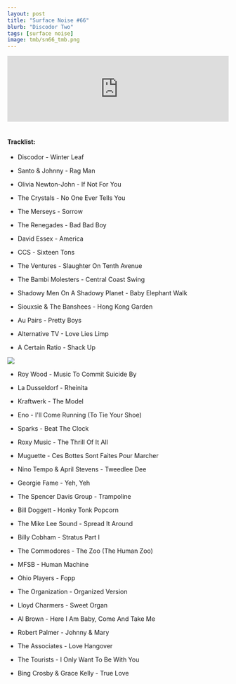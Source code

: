 ```yaml
---
layout: post
title: "Surface Noise #66"
blurb: "Discodor Two"
tags: [surface noise]
image: tmb/sn66_tmb.png
---
```


<iframe scrolling="no" id="hearthis_at_track_3717724" width="100%" height="150" src="https://hearthis.at/embed/3717724/transparent_black/?hcolor=&color=&style=2&block_size=2&block_space=1&background=1&waveform=0&cover=0&autoplay=0&css=" frameborder="0" allowtransparency allow="autoplay"><p>Listen to <a href="https://hearthis.at/zerocc/surface-noise-66-19919/" target="_blank">Surface Noise #66 (19/9/19)</a> <span>by</span><a href="https://hearthis.at/zerocc/" target="_blank" >Zero</a> <span>on</span> <a href="https://hearthis.at/" target="_blank">hearthis.at</a></p></iframe>
&nbsp;

#### Tracklist:

- Discodor - Winter Leaf
- Santo & Johnny - Rag Man
- Olivia Newton-John - If Not For You

- The Crystals - No One Ever Tells You
- The Merseys - Sorrow
- The Renegades - Bad Bad Boy

- David Essex - America
- CCS - Sixteen Tons
- The Ventures - Slaughter On Tenth Avenue

- The Bambi Molesters - Central Coast Swing
- Shadowy Men On A Shadowy Planet - Baby Elephant Walk
- Siouxsie & The Banshees - Hong Kong Garden

- Au Pairs - Pretty Boys
- Alternative TV - Love Lies Limp
- A Certain Ratio - Shack Up

![](https://lh3.googleusercontent.com/TkxeB7zlUeRqpKAos5Yg8smhoRVwzNoAQaA0XmZg5zbMn2AwZYCazk_gGYpsOI71VDsRVAWE4gwp6gRnltLHDDDUMRUIwzK_XFpXjUcEQ44ZI8qzzuGusB865RwWMYO9leQ3_k1l0r6hklub9dZULyhJqH7kPrDMFSWJpF7sgsvr_4BfavNWR5l-nmSXOmcq7lYw8D34gQohlFKfGDDr1_RoJDEJJ-OA3m-DMwSM9ldwzY_fA0W4pFeTGycyHdmetrP-iPQ-HLvRH617GgNAPYIBAIZCpTc9qvoZJfwfO3fjpdEUmcVWMbCG5BJRptg6Kxp0g-KGbf-RKx1ayA9Wok97ShbVaJ3YNxutPdxj1jgMn-EupOhdWWHCfKZRWGLraOrrut-xSRpgHthax1DkBmftAvouIKnD3YVGPz-8hMQmLtowHblGLPDpAcYaiYeCe8wQrFSFbRpNxoAYDLEAUtQeGoVpFG7VwCQn1orADTfMQLHAHm_BWL-cwxKpTrY4o9TTR2o65fXP2vj10zwjqUub8d-QjnpkQRx4hg_vXdhTZ08J13PMmg_JwZ-MQ2REkTEzsbIlx3-sVotWmNenYamhRglJjlSkIQbvSn6hhC-m_ZVbJ8w21PoxwztZ6CFnSLVnPXXLnoOAxYSdCUP5cw4djdGHUaJNfLii8fmvfdZdlFo=w600-h594-no)

- Roy Wood - Music To Commit Suicide By
- La Dusseldorf - Rheinita
- Kraftwerk - The Model

- Eno - I'll Come Running (To Tie Your Shoe)
- Sparks - Beat The Clock
- Roxy Music - The Thrill Of It All

- Muguette - Ces Bottes Sont Faites Pour Marcher
- Nino Tempo & April Stevens - Tweedlee Dee
- Georgie Fame - Yeh, Yeh

- The Spencer Davis Group - Trampoline
- Bill Doggett - Honky Tonk Popcorn
- The Mike Lee Sound - Spread It Around
- Billy Cobham - Stratus Part I

- The Commodores - The Zoo (The Human Zoo)
- MFSB - Human Machine
- Ohio Players - Fopp

- The Organization - Organized Version
- Lloyd Charmers - Sweet Organ
- Al Brown - Here I Am Baby, Come And Take Me

- Robert Palmer - Johnny & Mary
- The Associates - Love Hangover
- The Tourists - I Only Want To Be With You

- Bing Crosby & Grace Kelly - True Love
